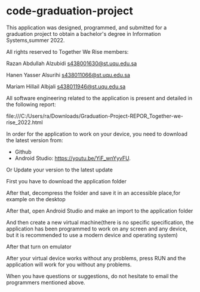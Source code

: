 # code-graduation-project
This application was designed, programmed, and submitted for a graduation project to obtain a bachelor's degree in Information Systems,summer 2022.

All rights reserved to Together We Rise members:

Razan Abdullah Alzubidi s438001630@st.uqu.edu.sa

Hanen Yasser Alsurihi     s438011066@st.uqu.edu.sa 

Mariam Hillail Albjali        s438011946@st.uqu.edu.sa

All software engineering related to the application is present and detailed in the following report:

file:///C:/Users/ra/Downloads/Graduation-Project-REPOR_Together-we-rise_2022.html 

In order for the application to work on your device, you need to download the latest version from:
- Github
- Android Studio: https://youtu.be/YiF_wnYyvFU.

Or Update your version to the latest update

 First you have to download the application folder

After that, decompress the folder and save it in an accessible place,for example on the desktop

After that, open Android Studio and make an import to the application folder

And then create a new virtual machine(there is no specific specification, the application has been programmed to work on any screen and any device, but it is recommended to use a modern device and operating system)

After that turn on emulator

After your virtual device works without any problems, press RUN and the application will work for you without any problems.

When you have questions or suggestions, do not hesitate to email the programmers mentioned above.
